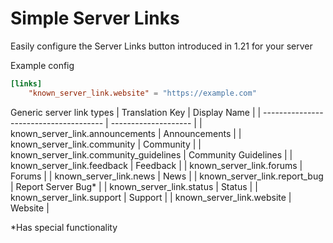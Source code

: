 # Simple Server Links

Easily configure the Server Links button introduced in 1.21 for your server

Example config
```toml
[links]
	"known_server_link.website" = "https://example.com"
```

Generic server link types
| Translation Key                        | Display Name         |
| -------------------------------------- | -------------------- |
| known_server_link.announcements        | Announcements        |
| known_server_link.community            | Community            |
| known_server_link.community_guidelines | Community Guidelines |
| known_server_link.feedback             | Feedback             |
| known_server_link.forums               | Forums               |
| known_server_link.news                 | News                 |
| known_server_link.report_bug           | Report Server Bug*  |
| known_server_link.status               | Status               |
| known_server_link.support              | Support              |
| known_server_link.website              | Website              |

*Has special functionality
